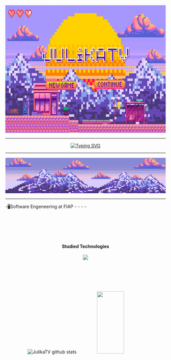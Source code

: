 <div align="center">
<img src="./assets/ech.jpg" alt="imagem" width="720" height="400"/>

</div>
<div align="center">
<hr>
  
  [![Typing SVG](https://readme-typing-svg.demolab.com?font=Fira+Code&size=22&pause=1000&color=F71580&background=E788FF00&center=true&multiline=true&width=435&height=59&lines=Hi%2C+I'm+JulikaTV+%E2%9C%A8;Welcome+to+my+page%F0%9F%92%95)](https://git.io/typing-svg)

<hr>
<div align="center">
<img src="./assets/soft skills.png" alt="imagem"/>

</div>  
</div>
<hr>
-🖥️Software Engeneering at FIAP
-
-
-
-

<br><br><br><br>

<h4 align="center">Studied Technologies</h4>
<p align="center">
  <a href="https://skillicons.dev">
    <img src="https://skillicons.dev/icons?i=figma,html,css,js,py" />
  </a>
</p>

<br><br><br><br>

<div align="center">  
  <img width="49%" height="195px" src="https://github-readme-stats.vercel.app/api?username=JulikaTV&show_icons=true&count_private=true&hide_border=true&title_color=FEDE7C&icon_color=FEDE7C&text_color=F0CFFE&bg_color=9276EA" alt="JulikaTV github stats" /> 
  <img width="41%" height="195px" src="https://github-readme-stats.vercel.app/api/top-langs/?username=JulikaTV&layout=compact&hide_border=true&title_color=F0CFFE&text_color=FEDE7C&bg_color=9376EA" />
</div> 
